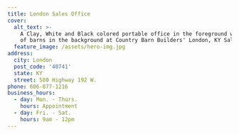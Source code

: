 ```yaml
---
title: London Sales Office
cover:
  alt_text: >-
    A Clay, White and Black colored portable office in the foreground with a row
    of barns in the background at Country Barn Builders' London, KY Sales office
  feature_image: /assets/hero-img.jpg
address:
  city: London
  post_code: '40741'
  state: KY
  street: 580 Highway 192 W.
phone: 606-877-1216
business_hours:
  - day: Mon. - Thurs.
    hours: Appointment
  - day: Fri. - Sat.
    hours: 9am - 12pm
---
```


